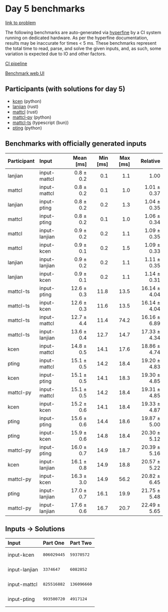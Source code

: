 # Day 5 benchmarks

[link to problem](https://adventofcode.com/2023/day/5)

The following benchmarks are auto-generated via
[hyperfine](https://github.com/sharkdp/hyperfine) by a CI system running on
dedicated hardware. As per the hyperfine documentation, results may be
inaccurate for times < 5 ms. These benchmarks represent the total time to read,
parse, and solve the given inputs, and, as such, some variation is expected due
to IO and other factors.

[CI pipeline](http://ci.papercode.net:8080/teams/main/pipelines/aoc2023)

[Benchmark web UI](https://aoc.ancalagon.black)


## Participants (with solutions for day 5)

- [kcen](https://github.com/kcen/aoc2023) (python)
- [lanjian](https://github.com/lanjian/aoc-2023) (rust)
- [mattcl](https://github.com/mattcl/aoc2023) (rust)
- [mattcl-py](https://github.com/mattcl/aoc2023-py) (python)
- [mattcl-ts](https://github.com/mattcl/aoc2023-js) (typescript (bun))
- [pting](https://github.com/pting/aoc2023) (python)


## Benchmarks with officially generated inputs

| Participant | Input | Mean [ms] | Min [ms] | Max [ms] | Relative |
|:---|:---|---:|---:|---:|---:|
| lanjian | input-mattcl | 0.8 ± 0.2 | 0.1 | 1.1 | 1.00 |
| mattcl | input-mattcl | 0.8 ± 0.2 | 0.1 | 1.0 | 1.01 ± 0.37 |
| lanjian | input-pting | 0.8 ± 0.2 | 0.2 | 1.3 | 1.04 ± 0.35 |
| mattcl | input-pting | 0.8 ± 0.2 | 0.1 | 1.0 | 1.06 ± 0.34 |
| mattcl | input-lanjian | 0.9 ± 0.2 | 0.2 | 1.1 | 1.09 ± 0.35 |
| mattcl | input-kcen | 0.9 ± 0.1 | 0.2 | 1.5 | 1.09 ± 0.33 |
| lanjian | input-lanjian | 0.9 ± 0.2 | 0.2 | 1.1 | 1.11 ± 0.35 |
| lanjian | input-kcen | 0.9 ± 0.1 | 0.2 | 1.1 | 1.14 ± 0.31 |
| mattcl-ts | input-pting | 12.6 ± 0.3 | 11.8 | 13.5 | 16.14 ± 4.04 |
| mattcl-ts | input-kcen | 12.6 ± 0.3 | 11.6 | 13.5 | 16.14 ± 4.04 |
| mattcl-ts | input-mattcl | 12.7 ± 4.4 | 11.4 | 74.2 | 16.16 ± 6.89 |
| mattcl-ts | input-lanjian | 13.6 ± 0.4 | 12.7 | 14.7 | 17.33 ± 4.34 |
| kcen | input-mattcl | 14.8 ± 0.5 | 14.1 | 17.6 | 18.86 ± 4.74 |
| pting | input-mattcl | 15.1 ± 0.5 | 14.2 | 18.4 | 19.20 ± 4.83 |
| kcen | input-pting | 15.1 ± 0.5 | 14.1 | 18.3 | 19.30 ± 4.85 |
| mattcl-py | input-mattcl | 15.1 ± 0.5 | 14.2 | 18.4 | 19.31 ± 4.85 |
| kcen | input-kcen | 15.2 ± 0.6 | 14.1 | 18.4 | 19.33 ± 4.87 |
| pting | input-pting | 15.6 ± 0.6 | 14.4 | 18.6 | 19.87 ± 5.00 |
| pting | input-kcen | 15.9 ± 0.6 | 14.8 | 18.4 | 20.30 ± 5.12 |
| mattcl-py | input-pting | 16.0 ± 0.7 | 14.9 | 18.7 | 20.39 ± 5.16 |
| kcen | input-lanjian | 16.1 ± 0.8 | 14.9 | 18.8 | 20.57 ± 5.22 |
| mattcl-py | input-kcen | 16.3 ± 3.0 | 14.9 | 56.2 | 20.82 ± 6.45 |
| pting | input-lanjian | 17.0 ± 0.7 | 16.1 | 19.9 | 21.75 ± 5.48 |
| mattcl-py | input-lanjian | 17.6 ± 0.6 | 16.7 | 20.7 | 22.49 ± 5.65 |


## Inputs -> Solutions

| Input | Part One | Part Two |
|:---|:---|:---|
|input-kcen|<pre>806029445</pre>|<pre>59370572</pre>|
|input-lanjian|<pre>3374647</pre>|<pre>6082852</pre>|
|input-mattcl|<pre>825516882</pre>|<pre>136096660</pre>|
|input-pting|<pre>993500720</pre>|<pre>4917124</pre>|